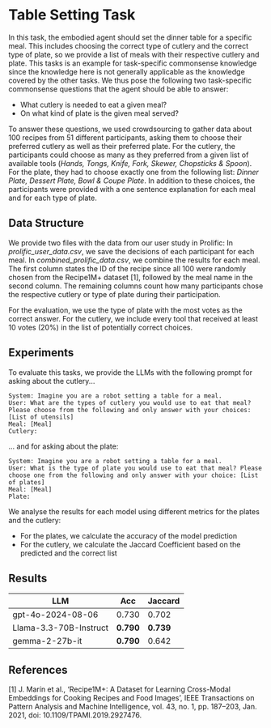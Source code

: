 # Table Setting Task

In this task, the embodied agent should set the dinner table for a specific meal. 
This includes choosing the correct type of cutlery and the correct type of plate, so we provide a list of meals with their respective cutlery and plate.
This tasks is an example for task-specific commonsense knowledge since the knowledge here is not generally applicable as the knowledge covered by the other tasks.
We thus pose the following two task-specific commonsense questions that the agent should be able to answer:

- What cutlery is needed to eat a given meal?
- On what kind of plate is the given meal served?

To answer these questions, we used crowdsourcing to gather data about 100 recipes from 51 different participants, asking them to choose their preferred cutlery as well as their preferred plate.
For the cutlery, the participants could choose as many as they preferred from a given list of available tools (*Hands, Tongs, Knife, Fork, Skewer, Chopsticks & Spoon*).
For the plate, they had to choose exactly one from the following list: *Dinner Plate, Dessert Plate, Bowl & Coupe Plate*.
In addition to these choices, the participants were provided with a one sentence explanation for each meal and for each type of plate.

## Data Structure

We provide two files with the data from our user study in Prolific:
In *prolific_user_data.csv*, we save the decisions of each participant for each meal.
In *combined_prolific_data.csv*, we combine the results for each meal.
The first column states the ID of the recipe since all 100 were randomly chosen from the Recipe1M+ dataset [1], followed by the meal name in the second column.
The remaining columns count how many participants chose the respective cutlery or type of plate during their participation.

For the evaluation, we use the type of plate with the most votes as the correct answer.
For the cutlery, we include every tool that received at least 10 votes (20%) in the list of potentially correct choices.

## Experiments

To evaluate this tasks, we provide the LLMs with the following prompt for asking about the cutlery...
```
System: Imagine you are a robot setting a table for a meal.
User: What are the types of cutlery you would use to eat that meal? Please choose from the following and only answer with your choices: [List of utensils]
Meal: [Meal]
Cutlery:
```
... and for asking about the plate:
```
System: Imagine you are a robot setting a table for a meal.
User: What is the type of plate you would use to eat that meal? Please choose one from the following and only answer with your choice: [List of plates]
Meal: [Meal]
Plate:
```

We analyse the results for each model using different metrics for the plates and the cutlery:
- For the plates, we calculate the accuracy of the model prediction
- For the cutlery, we calculate the Jaccard Coefficient based on the predicted and the correct list

## Results

| LLM                    | Acc       | Jaccard   |
|------------------------|-----------|-----------|
| gpt-4o-2024-08-06      | 0.730     | 0.702     |
| Llama-3.3-70B-Instruct | **0.790** | **0.739** |
| gemma-2-27b-it         | **0.790** | 0.642     |

## References

[1] J. Marín et al., ‘Recipe1M+: A Dataset for Learning Cross-Modal Embeddings for Cooking Recipes and Food Images’, IEEE Transactions on Pattern Analysis and Machine Intelligence, vol. 43, no. 1, pp. 187–203, Jan. 2021, doi: 10.1109/TPAMI.2019.2927476.
